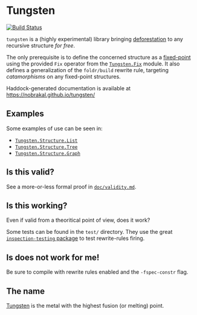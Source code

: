 # Tungsten
[![Build Status](https://travis-ci.com/nobrakal/tungsten.svg?branch=master)](https://travis-ci.com/nobrakal/tungsten)

`tungsten` is a (highly experimental) library bringing [deforestation](https://en.wikipedia.org/wiki/Deforestation_(computer_science)) to any recursive structure _for free_.

The only prerequisite is to define the concerned structure as a [fixed-point](https://en.wikipedia.org/wiki/Fixed_point_(mathematics)) using the provided `Fix` operator from the [`Tungsten.Fix`](src/Tungsten/Fix.hs) module. It also defines a generalization of the `foldr/build` rewrite rule, targeting _catamorphisms_ on any fixed-point structures.

Haddock-generated documentation is available at https://nobrakal.github.io/tungsten/

## Examples

Some examples of use can be seen in:

* [`Tungsten.Structure.List`](src/Tungsten/Structure/List.hs)
* [`Tungsten.Structure.Tree`](src/Tungsten/Structure/Tree.hs)
* [`Tungsten.Structure.Graph`](src/Tungsten/Structure/Graph.hs)

## Is this valid?

See a more-or-less formal proof in [`doc/validity.md`](doc/validity.md).

## Is this working?

Even if valid from a theoritical point of view, does it work?

Some tests can be found in the `test/` directory. They use the great [`inspection-testing` package](http://hackage.haskell.org/package/inspection-testing) to test rewrite-rules firing.

## Is does not work for me!

Be sure to compile with rewrite rules enabled and the `-fspec-constr` flag.

## The name

[Tungsten](https://en.wikipedia.org/wiki/Tungsten) is the metal with the highest fusion (or melting) point.
